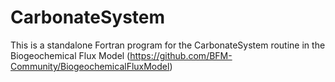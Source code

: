 # CarbonateSystem

This is a standalone Fortran program for the CarbonateSystem routine in the Biogeochemical Flux Model (https://github.com/BFM-Community/BiogeochemicalFluxModel)
